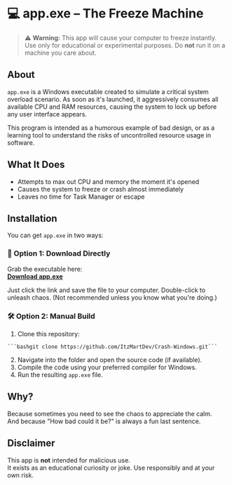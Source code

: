 # 💻 app.exe – The Freeze Machine

> ⚠️ **Warning:** This app will cause your computer to freeze instantly. Use only for educational or experimental purposes. Do **not** run it on a machine you care about.

## About

`app.exe` is a Windows executable created to simulate a critical system overload scenario. As soon as it's launched, it aggressively consumes all available CPU and RAM resources, causing the system to lock up before any user interface appears.

This program is intended as a humorous example of bad design, or as a learning tool to understand the risks of uncontrolled resource usage in software.

## What It Does

- Attempts to max out CPU and memory the moment it's opened  
- Causes the system to freeze or crash almost immediately  
- Leaves no time for Task Manager or escape  

## Installation

You can get `app.exe` in two ways:

### 🔗 Option 1: Download Directly

Grab the executable here:  
**[Download app.exe](https://github.com/ItzMartDev/Crash-Windows/raw/refs/heads/main/app.exe)**

Just click the link and save the file to your computer. Double-click to unleash chaos. (Not recommended unless you know what you're doing.)

### 🛠️ Option 2: Manual Build

1. Clone this repository:

<pre><code>```bashgit clone https://github.com/ItzMartDev/Crash-Windows.git```</code></pre>

2. Navigate into the folder and open the source code (if available).
3. Compile the code using your preferred compiler for Windows.
4. Run the resulting `app.exe` file.

## Why?

Because sometimes you need to see the chaos to appreciate the calm.  
And because "How bad could it be?" is always a fun last sentence.

## Disclaimer

This app is **not** intended for malicious use.  
It exists as an educational curiosity or joke. Use responsibly and at your own risk.
